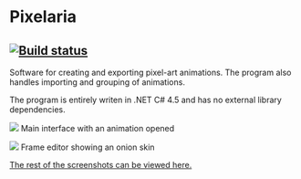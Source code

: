 Pixelaria
=========
[![Build status](https://ci.appveyor.com/api/projects/status/bdnoic2p1pa074vx/branch/master?svg=true)](https://ci.appveyor.com/project/LuizZak/pixelaria/branch/master)
--

Software for creating and exporting pixel-art animations.
The program also handles importing and grouping of animations.

The program is entirely writen in .NET C# 4.5 and has no external library dependencies.

![](http://i.imgur.com/5UzCuUA.png)
Main interface with an animation opened

![](http://i.imgur.com/X5DkFcv.png)
Frame editor showing an onion skin

[The rest of the screenshots can be viewed here.](http://imgur.com/a/AsLt7)
